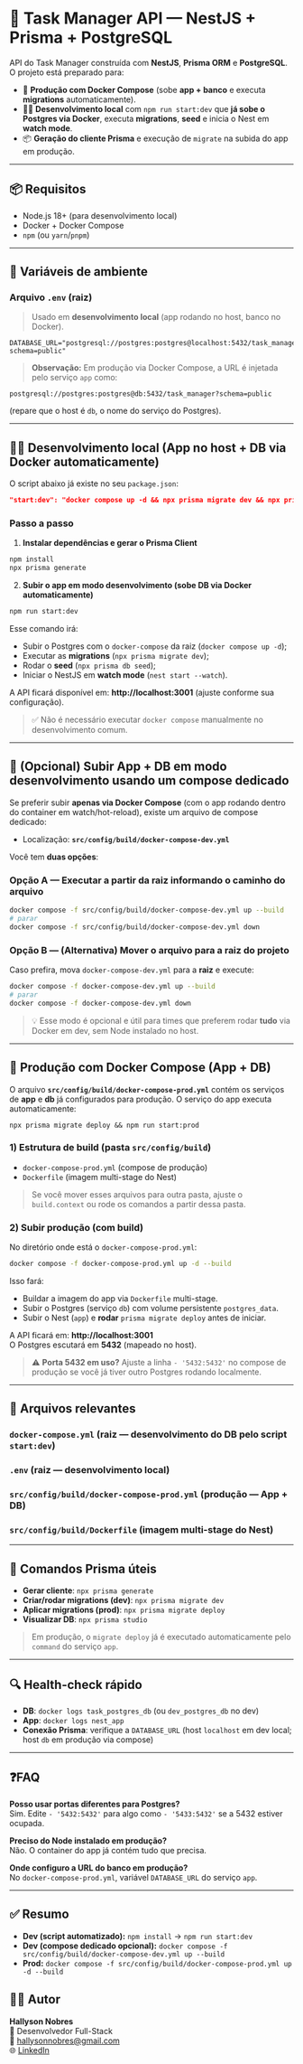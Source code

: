# 🧰 Task Manager API — NestJS + Prisma + PostgreSQL

API do Task Manager construída com **NestJS**, **Prisma ORM** e **PostgreSQL**. O projeto está preparado para:

- 🚀 **Produção com Docker Compose** (sobe **app + banco** e executa **migrations** automaticamente).
- 🧑‍💻 **Desenvolvimento local** com `npm run start:dev` que **já sobe o Postgres via Docker**, executa **migrations**, **seed** e inicia o Nest em **watch mode**.
- 📦 **Geração do cliente Prisma** e execução de `migrate` na subida do app em produção.

---

## 📦 Requisitos

- Node.js 18+ (para desenvolvimento local)
- Docker + Docker Compose
- `npm` (ou `yarn`/`pnpm`)

---

## 🌱 Variáveis de ambiente

### Arquivo `.env` (raiz)

> Usado em **desenvolvimento local** (app rodando no host, banco no Docker).

```
DATABASE_URL="postgresql://postgres:postgres@localhost:5432/task_manager?schema=public"
```

> **Observação:** Em produção via Docker Compose, a URL é injetada pelo serviço `app` como:

```
postgresql://postgres:postgres@db:5432/task_manager?schema=public
```

(repare que o host é `db`, o nome do serviço do Postgres).

---

## 🧑‍💻 Desenvolvimento local (App no host + DB via Docker automaticamente)

O script abaixo já existe no seu `package.json`:

```json
"start:dev": "docker compose up -d && npx prisma migrate dev && npx prisma db seed && nest start --watch"
```

### Passo a passo

1. **Instalar dependências e gerar o Prisma Client**

```bash
npm install
npx prisma generate
```

2. **Subir o app em modo desenvolvimento (sobe DB via Docker automaticamente)**

```bash
npm run start:dev
```

Esse comando irá:

- Subir o Postgres com o `docker-compose` da raiz (`docker compose up -d`);
- Executar as **migrations** (`npx prisma migrate dev`);
- Rodar o **seed** (`npx prisma db seed`);
- Iniciar o NestJS em **watch mode** (`nest start --watch`).

A API ficará disponível em: **http://localhost:3001** (ajuste conforme sua configuração).

> ✅ Não é necessário executar `docker compose` manualmente no desenvolvimento comum.

---

## 🐳 (Opcional) Subir App + DB em modo desenvolvimento usando um compose dedicado

Se preferir subir **apenas via Docker Compose** (com o app rodando dentro do container em watch/hot-reload), existe um arquivo de compose dedicado:

- Localização: **`src/config/build/docker-compose-dev.yml`**

Você tem **duas opções**:

### Opção A — Executar a partir da raiz informando o caminho do arquivo

```bash
docker compose -f src/config/build/docker-compose-dev.yml up --build
# parar
docker compose -f src/config/build/docker-compose-dev.yml down
```

### Opção B — (Alternativa) Mover o arquivo para a raiz do projeto

Caso prefira, mova `docker-compose-dev.yml` para a **raiz** e execute:

```bash
docker compose -f docker-compose-dev.yml up --build
# parar
docker compose -f docker-compose-dev.yml down
```

> 💡 Esse modo é opcional e útil para times que preferem rodar **tudo** via Docker em dev, sem Node instalado no host.

---

## 🐳 Produção com Docker Compose (App + DB)

O arquivo **`src/config/build/docker-compose-prod.yml`** contém os serviços de **app** e **db** já configurados para produção. O serviço do app executa automaticamente:

```
npx prisma migrate deploy && npm run start:prod
```

### 1) Estrutura de build (pasta `src/config/build`)

- `docker-compose-prod.yml` (compose de produção)
- `Dockerfile` (imagem multi-stage do Nest)

> Se você mover esses arquivos para outra pasta, ajuste o `build.context` ou rode os comandos a partir dessa pasta.

### 2) Subir produção (com build)

No diretório onde está o `docker-compose-prod.yml`:

```bash
docker compose -f docker-compose-prod.yml up -d --build
```

Isso fará:

- Buildar a imagem do app via `Dockerfile` multi-stage.
- Subir o Postgres (serviço `db`) com volume persistente `postgres_data`.
- Subir o Nest (`app`) e **rodar** `prisma migrate deploy` antes de iniciar.

A API ficará em: **http://localhost:3001**  
O Postgres escutará em **5432** (mapeado no host).

> ⚠️ **Porta 5432 em uso?** Ajuste a linha `- '5432:5432'` no compose de produção se você já tiver outro Postgres rodando localmente.

---

## 📄 Arquivos relevantes

### `docker-compose.yml` (raiz — desenvolvimento do DB pelo script `start:dev`)

### `.env` (raiz — desenvolvimento local)

### `src/config/build/docker-compose-prod.yml` (produção — App + DB)

### `src/config/build/Dockerfile` (imagem multi-stage do Nest)

---

## 🧪 Comandos Prisma úteis

- **Gerar cliente**: `npx prisma generate`
- **Criar/rodar migrations (dev)**: `npx prisma migrate dev`
- **Aplicar migrations (prod)**: `npx prisma migrate deploy`
- **Visualizar DB**: `npx prisma studio`

> Em produção, o `migrate deploy` já é executado automaticamente pelo `command` do serviço `app`.

---

## 🔍 Health-check rápido

- **DB**: `docker logs task_postgres_db` (ou `dev_postgres_db` no dev)
- **App**: `docker logs nest_app`
- **Conexão Prisma**: verifique a `DATABASE_URL` (host `localhost` em dev local; host `db` em produção via compose)

---

## ❓FAQ

**Posso usar portas diferentes para Postgres?**  
Sim. Edite `- '5432:5432'` para algo como `- '5433:5432'` se a 5432 estiver ocupada.

**Preciso do Node instalado em produção?**  
Não. O container do app já contém tudo que precisa.

**Onde configuro a URL do banco em produção?**  
No `docker-compose-prod.yml`, variável `DATABASE_URL` do serviço `app`.

---

## ✅ Resumo

- **Dev (script automatizado):** `npm install` → `npm run start:dev`
- **Dev (compose dedicado opcional):** `docker compose -f src/config/build/docker-compose-dev.yml up --build`
- **Prod:** `docker compose -f src/config/build/docker-compose-prod.yml up -d --build`

## 👨‍💻 Autor

**Hallyson Nobres**  
💼 Desenvolvedor Full-Stack  
📧 [hallysonnobres@gmail.com](mailto:hallysonnobres@gmail.com)  
🌐 [LinkedIn](https://www.linkedin.com/in/hallyson-nobres)

